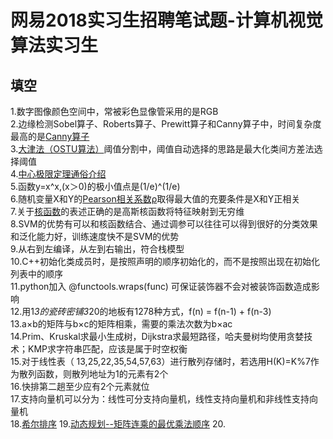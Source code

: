 # 网易2018实习生招聘笔试题-计算机视觉算法实习生
## 填空
1.数字图像颜色空间中，常被彩色显像管采用的是RGB<br>
2.边缘检测Sobel算子、Roberts算子、Prewitt算子和Canny算子中，时间复杂度最高的是[Canny算子](https://zhuanlan.zhihu.com/p/35032299)<br>
3.[大津法（OSTU算法）](https://www.cnblogs.com/ranjiewen/p/6385564.html)阈值分割中，阈值自动选择的思路是最大化类间方差法选择阈值<br>
4.[中心极限定理通俗介绍](https://zhuanlan.zhihu.com/p/25241653)<br>
5.函数y=x^x,(x＞0)的极小值点是(1/e)^(1/e)<br>
6.随机变量X和Y的[Pearson相关系数ρ](https://www.zhihu.com/question/19734616)取得最大值的充要条件是X和Y正相关<br>
7.关于[核函数](https://www.zhihu.com/question/24627666)的表述正确的是高斯核函数将特征映射到无穷维<br>
8.SVM的优势有可以和核函数结合、通过调参可以往往可以得到很好的分类效果和泛化能力好，训练速度快不是SVM的优势<br>
9.从右到左编译，从左到右输出，符合栈模型<br>
10.C++初始化类成员时，是按照声明的顺序初始化的，而不是按照出现在初始化列表中的顺序<br>
11.python加入 @functools.wraps(func) 可保证装饰器不会对被装饰函数造成影响<br>
12.用1*3的瓷砖密铺3*20的地板有1278种方式，f(n) = f(n-1) + f(n-3)<br>
13.a×b的矩阵与b×c的矩阵相乘，需要的乘法次数为b×ac<br>
14.Prim、Kruskal求最小生成树，Dijkstra求最短路径，哈夫曼树均使用贪婪技术；KMP求字符串匹配，应该是属于时空权衡<br>
15.对于线性表（ 13,25,22,35,54,57,63）进行散列存储时，若选用H(K)=K%7作为散列函数，则散列地址为1的元素有2个<br>
16.快排第二趟至少应有2个元素就位<br>
17.支持向量机可以分为：线性可分支持向量机，线性支持向量机和非线性支持向量机<br>
18.[希尔排序](http://bubkoo.com/2014/01/15/sort-algorithm/shell-sort/)
19.[动态规划--矩阵连乘的最优乘法顺序](https://www.nowcoder.com/test/question/done?tid=17423407&qid=168320#summary)
20.
